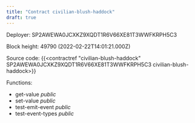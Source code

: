 ```yaml
---
title: "Contract civilian-blush-haddock"
draft: true
---
```

Deployer: SP2AWEWA0JCXKZ9XQDT1R6V66XE81T3WWFKRPH5C3


 



Block height: 49790 (2022-02-22T14:01:21.000Z)

Source code: {{<contractref "civilian-blush-haddock" SP2AWEWA0JCXKZ9XQDT1R6V66XE81T3WWFKRPH5C3 civilian-blush-haddock>}}

Functions:

* get-value _public_
* set-value _public_
* test-emit-event _public_
* test-event-types _public_
